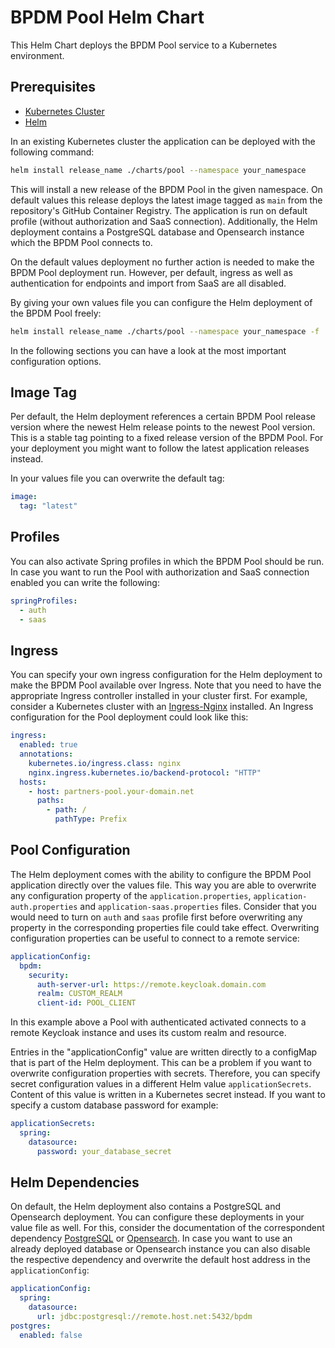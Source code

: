 # BPDM Pool Helm Chart

This Helm Chart deploys the BPDM Pool service to a Kubernetes environment.

## Prerequisites

* [Kubernetes Cluster](https://kubernetes.io/)
* [Helm](https://helm.sh/docs/)

In an existing Kubernetes cluster the application can be deployed with the following command:

```bash
helm install release_name ./charts/pool --namespace your_namespace
```

This will install a new release of the BPDM Pool in the given namespace.
On default values this release deploys the latest image tagged as `main` from the repository's GitHub Container Registry.
The application is run on default profile (without authorization and SaaS connection).
Additionally, the Helm deployment contains a PostgreSQL database and Opensearch instance which the BPDM Pool connects to.

On the default values deployment no further action is needed to make the BPDM Pool deployment run.
However, per default, ingress as well as authentication for endpoints and import from SaaS are all disabled.

By giving your own values file you can configure the Helm deployment of the BPDM Pool freely:

```bash
helm install release_name ./charts/pool --namespace your_namespace -f ./path/to/your/values.yaml
```

In the following sections you can have a look at the most important configuration options.

## Image Tag

Per default, the Helm deployment references a certain BPDM Pool release version where the newest Helm release points to the newest Pool version.
This is a stable tag pointing to a fixed release version of the BPDM Pool.
For your deployment you might want to follow the latest application releases instead.

In your values file you can overwrite the default tag:

```yaml
image:
  tag: "latest"
```

## Profiles

You can also activate Spring profiles in which the BPDM Pool should be run.
In case you want to run the Pool with authorization and SaaS connection enabled you can write the following:

```yaml
springProfiles:
  - auth
  - saas
```

## Ingress

You can specify your own ingress configuration for the Helm deployment to make the BPDM Pool available over Ingress.
Note that you need to have the appropriate Ingress controller installed in your cluster first.
For example, consider a Kubernetes cluster with an [Ingress-Nginx](https://kubernetes.github.io/ingress-nginx/) installed.
An Ingress configuration for the Pool deployment could look like this:

```yaml
ingress:
  enabled: true
  annotations:
    kubernetes.io/ingress.class: nginx
    nginx.ingress.kubernetes.io/backend-protocol: "HTTP"
  hosts:
    - host: partners-pool.your-domain.net
      paths:
        - path: /
          pathType: Prefix
```

## Pool Configuration

The Helm deployment comes with the ability to configure the BPDM Pool application directly over the values file.
This way you are able to overwrite any configuration property of the `application.properties`,  `application-auth.properties` and  `application-saas.properties`
files.
Consider that you would need to turn on `auth` and `saas` profile first before overwriting any property in the corresponding properties file could take effect.
Overwriting configuration properties can be useful to connect to a remote service:

```yaml
applicationConfig:
  bpdm:
    security:
      auth-server-url: https://remote.keycloak.domain.com
      realm: CUSTOM_REALM
      client-id: POOL_CLIENT
```

In this example above a Pool with authenticated activated connects to a remote Keycloak instance and uses its custom realm and resource.

Entries in the "applicationConfig" value are written directly to a configMap that is part of the Helm deployment.
This can be a problem if you want to overwrite configuration properties with secrets.
Therefore, you can specify secret configuration values in a different Helm value `applicationSecrets`.
Content of this value is written in a Kubernetes secret instead.
If you want to specify a custom database password for example:

```yaml
applicationSecrets:
  spring:
    datasource:
      password: your_database_secret
```

## Helm Dependencies

On default, the Helm deployment also contains a PostgreSQL and Opensearch deployment.
You can configure these deployments in your value file as well.
For this, consider the documentation of the correspondent dependency [PostgreSQL](https://artifacthub.io/packages/helm/bitnami/postgresql/11.9.13)
or [Opensearch](https://opensearch.org/docs/latest/dashboards/install/helm/).
In case you want to use an already deployed database or Opensearch instance you can also disable the respective dependency and overwrite the default host
address in the `applicationConfig`:

```yaml
applicationConfig:
  spring:
    datasource:
      url: jdbc:postgresql://remote.host.net:5432/bpdm
postgres:
  enabled: false
```
